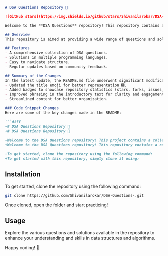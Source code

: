 ```markdown
# DSA Questions Repository 📖

![GitHub stars](https://img.shields.io/github/stars/Shivanilarokar/DSA-Questions-?style=social) ![Forks](https://img.shields.io/github/forks/Shivanilarokar/DSA-Questions-?style=social) ![Issues](https://img.shields.io/github/issues/Shivanilarokar/DSA-Questions-)

Welcome to the **DSA Questions** repository! This repository contains a collection of data structure and algorithm questions designed to help you master coding interviews and improve your problem-solving skills.

## Overview
This repository is aimed at providing a wide range of questions and solutions related to data structures and algorithms, making it an excellent resource for coding interview preparation.

## Features
- A comprehensive collection of DSA questions.
- Solutions in multiple programming languages.
- Easy to navigate structure.
- Regular updates based on community feedback.

## Summary of the Changes
In the latest update, the README.md file underwent significant modifications to enhance clarity and engagement:
- Updated the title emoji for better representation 🎆.
- Added badges to showcase repository statistics (stars, forks, issues, etc.).
- Improved phrasing in the introductory text for clarity and engagement.
- Streamlined content for better organization.

### Code Snippet Changes
Here are some of the key changes made in the README:

```diff
-# DSA Questions Repository 📖
+# DSA Questions Repository 📖
 
-Welcome to the DSA Questions repository! This project contains a collection of Data Structure and Algorithm questions designed to help you improve your coding skills.
+Welcome to the DSA Questions repository! This repository contains a collection of data structure and algorithm questions to help you master coding interviews and improve your problem-solving skills.

-To get started, clone the repository using the following command:
+To get started with this repository, simply clone it using:
```

## Installation
To get started, clone the repository using the following command:

```bash
git clone https://github.com/Shivanilarokar/DSA-Questions-.git
```

Once cloned, open the folder and start practicing!

## Usage
Explore the various questions and solutions available in the repository to enhance your understanding and skills in data structures and algorithms.

Happy coding! 🚀
```